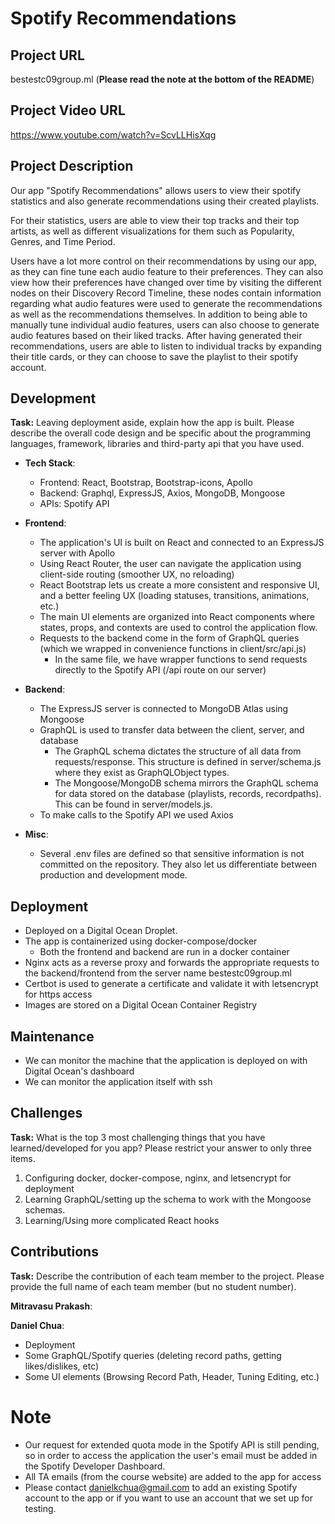 # Spotify Recommendations

## Project URL

bestestc09group.ml (**Please read the note at the bottom of the README**)

## Project Video URL 

https://www.youtube.com/watch?v=ScvLLHisXqg

## Project Description

Our app "Spotify Recommendations" allows users to view their spotify statistics and also generate recommendations using their created playlists. 

For their statistics, users are able to view their top tracks and their top artists, as well as different visualizations for them such as Popularity, Genres, and Time Period.

Users have a lot more control on their recommendations by using our app, as they can fine tune each audio feature to their preferences. They can also view how their preferences have changed over time by visiting the different nodes on their Discovery Record Timeline, these nodes contain information regarding what audio features were used to generate the recommendations as well as the recommendations themselves. In addition to being able to manually tune individual audio features, users can also choose to generate audio features based on their liked tracks. After having generated their recommendations, users are able to listen to individual tracks by expanding their title cards, or they can choose to save the playlist to their spotify account. 

## Development

**Task:** Leaving deployment aside, explain how the app is built. Please describe the overall code design and be specific about the programming languages, framework, libraries and third-party api that you have used. 
- **Tech Stack**:
    - Frontend: React, Bootstrap, Bootstrap-icons, Apollo
    - Backend: Graphql, ExpressJS, Axios, MongoDB, Mongoose
    - APIs: Spotify API

- **Frontend**:
    - The application's UI is built on React and connected to an ExpressJS server with Apollo
    - Using React Router, the user can navigate the application using client-side routing (smoother UX, no reloading)
    - React Bootstrap lets us create a more consistent and responsive UI, and a better feeling UX (loading statuses, transitions, animations, etc.)
    - The main UI elements are organized into React components where states, props, and contexts are used to control the application flow.
    - Requests to the backend come in the form of GraphQL queries (which we wrapped in convenience functions in client/src/api.js) 
        - In the same file, we have wrapper functions to send requests directly to the Spotify API (/api route on our server)

- **Backend**: 
    - The ExpressJS server is connected to MongoDB Atlas using Mongoose
    - GraphQL is used to transfer data between the client, server, and database
        - The GraphQL schema dictates the structure of all data from requests/response. This structure is defined in server/schema.js where they exist as GraphQLObject types. 
        - The Mongoose/MongoDB schema mirrors the GraphQL schema for data stored on the database (playlists, records, recordpaths). This can be found in server/models.js. 
    - To make calls to the Spotify API we used Axios

- **Misc**:
    - Several .env files are defined so that sensitive information is not committed on the repository. They also let us differentiate between production and development mode.

## Deployment

- Deployed on a Digital Ocean Droplet.
- The app is containerized using docker-compose/docker
    - Both the frontend and backend are run in a docker container
- Nginx acts as a reverse proxy and forwards the appropriate requests to the backend/frontend from the server name bestestc09group.ml
- Certbot is used to generate a certificate and validate it with letsencrypt for https access
- Images are stored on a Digital Ocean Container Registry

## Maintenance

- We can monitor the machine that the application is deployed on with Digital Ocean's dashboard
- We can monitor the application itself with ssh

## Challenges

**Task:** What is the top 3 most challenging things that you have learned/developed for you app? Please restrict your answer to only three items. 

1. Configuring docker, docker-compose, nginx, and letsencrypt for deployment
2. Learning GraphQL/setting up the schema to work with the Mongoose schemas. 
3. Learning/Using more complicated React hooks

## Contributions

**Task:** Describe the contribution of each team member to the project. Please provide the full name of each team member (but no student number). 

**Mitravasu Prakash**:

**Daniel Chua**:
- Deployment
- Some GraphQL/Spotify queries (deleting record paths, getting likes/dislikes, etc)
- Some UI elements (Browsing Record Path, Header, Tuning Editing, etc.)


# Note

- Our request for extended quota mode in the Spotify API is still pending, so in order to access the application the user's email must be added in the Spotify Developer Dashboard.
- All TA emails (from the course website) are added to the app for access
- Please contact danielkchua@gmail.com to add an existing Spotify account to the app or if you want to use an account that we set up for testing.

